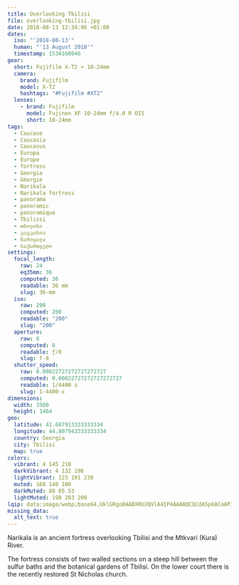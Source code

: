```yaml
---
title: Overlooking Tbilisi
file: overlooking-tbilisi.jpg
date: 2018-08-13 12:34:06 +01:00
dates:
  iso: "'2018-08-13'"
  human: "'13 August 2018'"
  timestamp: 1534160046
gear:
  short: Fujifilm X-T2 + 10-24mm
  camera:
    brand: Fujifilm
    model: X-T2
    hashtags: "#Fujifilm #XT2"
  lenses:
    - brand: Fujifilm
      model: Fujinon XF 10-24mm f/4.0 R OIS
      short: 10-24mm
tags:
  - Caucase
  - Caucasia
  - Caucasus
  - Europa
  - Europe
  - fortress
  - Georgia
  - Géorgie
  - Narikala
  - Narikala fortress
  - panorama
  - panoramic
  - panoramique
  - Tbilissi
  - თბილისი
  - კავკასია
  - ნარიყალა
  - საქართველო
settings:
  focal_length:
    raw: 24
    eq35mm: 36
    computed: 36
    readable: 36 mm
    slug: 36-mm
  iso:
    raw: 200
    computed: 200
    readable: "200"
    slug: "200"
  aperture:
    raw: 8
    computed: 8
    readable: ƒ/8
    slug: f-8
  shutter_speed:
    raw: 0.00022727272727272727
    computed: 0.00022727272727272727
    readable: 1/4400 s
    slug: 1-4400-s
dimensions:
  width: 3500
  height: 1464
geo:
  latitude: 41.687913333333334
  longitude: 44.807943333333334
  country: Georgia
  city: Tbilisi
  map: true
colors:
  vibrant: 4 145 210
  darkVibrant: 4 132 196
  lightVibrant: 123 191 230
  muted: 168 148 100
  darkMuted: 88 65 53
  lightMuted: 198 203 209
lqip: data:image/webp;base64,UklGRgoBAABXRUJQVlA4IP4AAABQCQCdASpkACoAP3Gsz2E0rD+npjQK0/AuCUAYsYgt5iP+e2i+uHpn27YPCzK0Lg0HVoQLsoOo6Y7vt6kEbuZxKmKTJJJ0hnIgV6H3bdMbZlwSAADhR8GC+LTyOwhaNr/dD31aVBRLlebFd1v9tgc5r7PoO4Q48hK4eHkTeyw8TNQch2xGUX0VIIJ4tzZNlBaRT+Nk+yHyg3xMS+MSPyOq5B23HlQtDFKwrVdcWxt4Y9yfDYdrNWufjOjBgHOt/W4rQiCdukDhbsjXzZDS9ziWzUSvbU8u6/UTk8qXlvuvl1Tx+banxrWH+68WtLAcAXES442SIxOdY1FBMcAAAA==
missing_data:
  alt_text: true
---
```


Narikala is an ancient fortress overlooking Tbilisi and the Mtkvari (Kura) River.

The fortress consists of two walled sections on a steep hill between the sulfur baths and the botanical gardens of Tbilisi. On the lower court there is the recently restored St Nicholas church.

